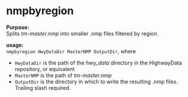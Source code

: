 # nmpbyregion

**Purpose:**<br>
Splits *tm-master.nmp* into smaller .nmp files filtered by region.

**usage:**<br>
`nmpbyregion HwyDataDir MasterNMP OutputDir`, where
* `HwyDataDir` is the path of the *hwy_data* directory in the HighwayData repository, or equivalent
* `MasterNMP` is the path of *tm-master.nmp*
* `OutputDir` is the directory in which to write the resulting .nmp files. Trailing slash required.

